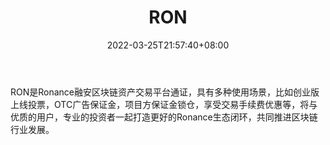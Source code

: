 ﻿---
weight: 
title: "RON"
description: "RON是Ronance融安区块链资产交易平台通证，具有多种使用场景，比如创业版上线投票，OTC广告保证金，方保证金锁仓，享受交易手续费优惠等，将与优质的用户，专业的投资者一起打造更..."
date: 2022-03-25T21:57:40+08:00
lastmod: 2022-03-25T16:45:40+08:00
draft: false
authors: ["Metabd"]
featuredImage: "ron.webp"
link: ""
tags: ["数字代币","RON"]
categories: ["navigation"]
navigation: ["数字代币"]
lightgallery: true
toc: true
pinned: false
recommend: false
recommend1: false
---
RON是Ronance融安区块链资产交易平台通证，具有多种使用场景，比如创业版上线投票，OTC广告保证金，项目方保证金锁仓，享受交易手续费优惠等，将与优质的用户，专业的投资者一起打造更好的Ronance生态闭环，共同推进区块链行业发展。
